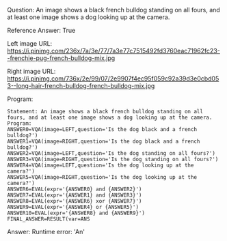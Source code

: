 Question: An image shows a black french bulldog standing on all fours, and at least one image shows a dog looking up at the camera.

Reference Answer: True

Left image URL: https://i.pinimg.com/236x/7a/3e/77/7a3e77c7515492fd3760eac71962fc23--frenchie-pug-french-bulldog-mix.jpg

Right image URL: https://i.pinimg.com/736x/2e/99/07/2e9907f4ec95f059c92a39d3e0cbd053--long-hair-french-bulldog-french-bulldog-mix.jpg

Program:

```
Statement: An image shows a black french bulldog standing on all fours, and at least one image shows a dog looking up at the camera.
Program:
ANSWER0=VQA(image=LEFT,question='Is the dog black and a french bulldog?')
ANSWER1=VQA(image=RIGHT,question='Is the dog black and a french bulldog?')
ANSWER2=VQA(image=LEFT,question='Is the dog standing on all fours?')
ANSWER3=VQA(image=RIGHT,question='Is the dog standing on all fours?')
ANSWER4=VQA(image=LEFT,question='Is the dog looking up at the camera?')
ANSWER5=VQA(image=RIGHT,question='Is the dog looking up at the camera?')
ANSWER6=EVAL(expr='{ANSWER0} and {ANSWER2}')
ANSWER7=EVAL(expr='{ANSWER1} and {ANSWER3}')
ANSWER8=EVAL(expr='{ANSWER6} xor {ANSWER7}')
ANSWER9=EVAL(expr='{ANSWER4} or {ANSWER5}')
ANSWER10=EVAL(expr='{ANSWER8} and {ANSWER9}')
FINAL_ANSWER=RESULT(var=ANS
```
Answer: Runtime error: 'An'

